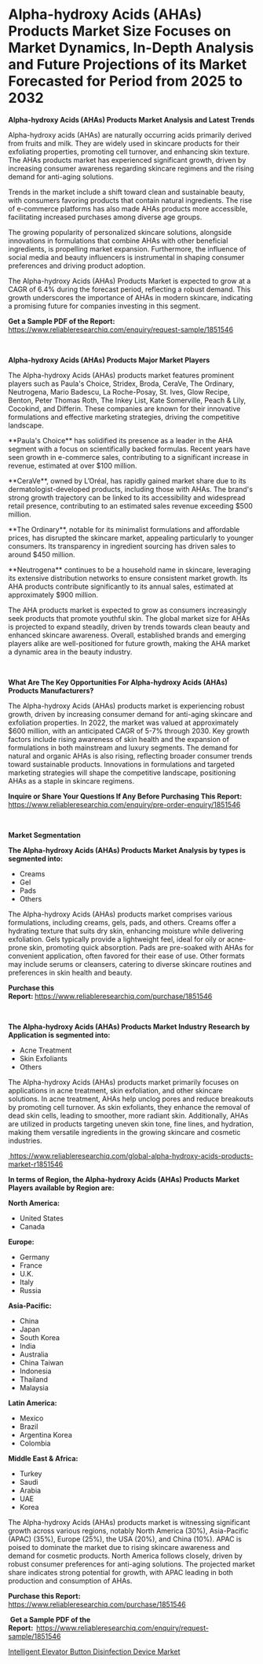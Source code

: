 <p><h1>Alpha-hydroxy Acids (AHAs) Products Market Size Focuses on Market Dynamics, In-Depth Analysis and Future Projections of its Market Forecasted for Period from 2025 to 2032</h1></p><p><strong>Alpha-hydroxy Acids (AHAs) Products Market Analysis and Latest Trends</strong></p>
<p><p>Alpha-hydroxy acids (AHAs) are naturally occurring acids primarily derived from fruits and milk. They are widely used in skincare products for their exfoliating properties, promoting cell turnover, and enhancing skin texture. The AHAs products market has experienced significant growth, driven by increasing consumer awareness regarding skincare regimens and the rising demand for anti-aging solutions. </p><p>Trends in the market include a shift toward clean and sustainable beauty, with consumers favoring products that contain natural ingredients. The rise of e-commerce platforms has also made AHAs products more accessible, facilitating increased purchases among diverse age groups. </p><p>The growing popularity of personalized skincare solutions, alongside innovations in formulations that combine AHAs with other beneficial ingredients, is propelling market expansion. Furthermore, the influence of social media and beauty influencers is instrumental in shaping consumer preferences and driving product adoption. </p><p>The Alpha-hydroxy Acids (AHAs) Products Market is expected to grow at a CAGR of 6.4% during the forecast period, reflecting a robust demand. This growth underscores the importance of AHAs in modern skincare, indicating a promising future for companies investing in this segment.</p></p>
<p><strong>Get a Sample PDF of the Report:&nbsp;</strong> <a href="https://www.reliableresearchiq.com/enquiry/request-sample/1851546?utm_campaign=2232&utm_medium=2&utm_source=Github&utm_content=ia&utm_term=10022025&utm_id=alpha-hydroxy-acids-ahas-products">https://www.reliableresearchiq.com/enquiry/request-sample/1851546</a></p>
<p>&nbsp;</p>
<p><strong>Alpha-hydroxy Acids (AHAs) Products Major Market Players</strong></p>
<p><p>The Alpha-hydroxy Acids (AHAs) products market features prominent players such as Paula's Choice, Stridex, Broda, CeraVe, The Ordinary, Neutrogena, Mario Badescu, La Roche-Posay, St. Ives, Glow Recipe, Benton, Peter Thomas Roth, The Inkey List, Kate Somerville, Peach & Lily, Cocokind, and Differin. These companies are known for their innovative formulations and effective marketing strategies, driving the competitive landscape.</p><p>**Paula's Choice** has solidified its presence as a leader in the AHA segment with a focus on scientifically backed formulas. Recent years have seen growth in e-commerce sales, contributing to a significant increase in revenue, estimated at over $100 million.</p><p>**CeraVe**, owned by L’Oréal, has rapidly gained market share due to its dermatologist-developed products, including those with AHAs. The brand's strong growth trajectory can be linked to its accessibility and widespread retail presence, contributing to an estimated sales revenue exceeding $500 million.</p><p>**The Ordinary**, notable for its minimalist formulations and affordable prices, has disrupted the skincare market, appealing particularly to younger consumers. Its transparency in ingredient sourcing has driven sales to around $450 million.</p><p>**Neutrogena** continues to be a household name in skincare, leveraging its extensive distribution networks to ensure consistent market growth. Its AHA products contribute significantly to its annual sales, estimated at approximately $900 million.</p><p>The AHA products market is expected to grow as consumers increasingly seek products that promote youthful skin. The global market size for AHAs is projected to expand steadily, driven by trends towards clean beauty and enhanced skincare awareness. Overall, established brands and emerging players alike are well-positioned for future growth, making the AHA market a dynamic area in the beauty industry.</p></p>
<p>&nbsp;</p>
<p><strong>What Are The Key Opportunities For Alpha-hydroxy Acids (AHAs) Products Manufacturers?</strong></p>
<p><p>The Alpha-hydroxy Acids (AHAs) products market is experiencing robust growth, driven by increasing consumer demand for anti-aging skincare and exfoliation properties. In 2022, the market was valued at approximately $600 million, with an anticipated CAGR of 5-7% through 2030. Key growth factors include rising awareness of skin health and the expansion of formulations in both mainstream and luxury segments. The demand for natural and organic AHAs is also rising, reflecting broader consumer trends toward sustainable products. Innovations in formulations and targeted marketing strategies will shape the competitive landscape, positioning AHAs as a staple in skincare regimens.</p></p>
<p><strong>Inquire or Share Your Questions If Any Before Purchasing This Report:</strong> <a href="https://www.reliableresearchiq.com/enquiry/pre-order-enquiry/1851546?utm_campaign=2232&utm_medium=2&utm_source=Github&utm_content=ia&utm_term=10022025&utm_id=alpha-hydroxy-acids-ahas-products">https://www.reliableresearchiq.com/enquiry/pre-order-enquiry/1851546</a></p>
<p>&nbsp;</p>
<p><strong>Market Segmentation</strong></p>
<p><strong>The Alpha-hydroxy Acids (AHAs) Products Market Analysis by types is segmented into:</strong></p>
<p><ul><li>Creams</li><li>Gel</li><li>Pads</li><li>Others</li></ul></p>
<p><p>The Alpha-hydroxy Acids (AHAs) products market comprises various formulations, including creams, gels, pads, and others. Creams offer a hydrating texture that suits dry skin, enhancing moisture while delivering exfoliation. Gels typically provide a lightweight feel, ideal for oily or acne-prone skin, promoting quick absorption. Pads are pre-soaked with AHAs for convenient application, often favored for their ease of use. Other formats may include serums or cleansers, catering to diverse skincare routines and preferences in skin health and beauty.</p></p>
<p><strong>Purchase this Report:&nbsp;</strong><a href="https://www.reliableresearchiq.com/purchase/1851546?utm_campaign=2232&utm_medium=2&utm_source=Github&utm_content=ia&utm_term=10022025&utm_id=alpha-hydroxy-acids-ahas-products">https://www.reliableresearchiq.com/purchase/1851546</a></p>
<p>&nbsp;</p>
<p><strong>The Alpha-hydroxy Acids (AHAs) Products Market Industry Research by Application is segmented into:</strong></p>
<p><ul><li>Acne Treatment</li><li>Skin Exfoliants</li><li>Others</li></ul></p>
<p><p>The Alpha-hydroxy Acids (AHAs) products market primarily focuses on applications in acne treatment, skin exfoliation, and other skincare solutions. In acne treatment, AHAs help unclog pores and reduce breakouts by promoting cell turnover. As skin exfoliants, they enhance the removal of dead skin cells, leading to smoother, more radiant skin. Additionally, AHAs are utilized in products targeting uneven skin tone, fine lines, and hydration, making them versatile ingredients in the growing skincare and cosmetic industries.</p></p>
<p><a href="https://www.reliableresearchiq.com/global-alpha-hydroxy-acids-products-market-r1851546?utm_campaign=2232&utm_medium=2&utm_source=Github&utm_content=ia&utm_term=10022025&utm_id=alpha-hydroxy-acids-ahas-products">&nbsp;https://www.reliableresearchiq.com/global-alpha-hydroxy-acids-products-market-r1851546</a></p>
<p><strong>In terms of Region, the Alpha-hydroxy Acids (AHAs) Products Market Players available by Region are:</strong></p>
<p>
    <p> <strong> North America: </strong>
        <ul>
            <li>United States</li>
            <li>Canada</li>
        </ul>
        </p> 
    <p> <strong> Europe: </strong>
        <ul>
            <li>Germany</li>
            <li>France</li>
            <li>U.K.</li>
            <li>Italy</li>
            <li>Russia</li>
        </ul>
        </p> 
    <p> <strong> Asia-Pacific: </strong>
        <ul>
            <li>China</li>
            <li>Japan</li>
            <li>South Korea</li>
            <li>India</li>
            <li>Australia</li>
            <li>China Taiwan</li>
            <li>Indonesia</li>
            <li>Thailand</li>
            <li>Malaysia</li>
        </ul>
        </p> 
    <p> <strong> Latin America: </strong>
        <ul>
            <li>Mexico</li>
            <li>Brazil</li>
            <li>Argentina Korea</li>
            <li>Colombia</li>
        </ul>
        </p> 
    <p> <strong> Middle East & Africa: </strong>
        <ul>
            <li>Turkey</li>
            <li>Saudi</li>
            <li>Arabia</li>
            <li>UAE</li>
            <li>Korea</li>
        </ul>
    </p>
    </p>
<p><p>The Alpha-hydroxy Acids (AHAs) products market is witnessing significant growth across various regions, notably North America (30%), Asia-Pacific (APAC) (35%), Europe (25%), the USA (20%), and China (10%). APAC is poised to dominate the market due to rising skincare awareness and demand for cosmetic products. North America follows closely, driven by robust consumer preferences for anti-aging solutions. The projected market share indicates strong potential for growth, with APAC leading in both production and consumption of AHAs.</p></p>
<p><strong>Purchase this Report: </strong><a href="https://www.reliableresearchiq.com/purchase/1851546?utm_campaign=2232&utm_medium=2&utm_source=Github&utm_content=ia&utm_term=10022025&utm_id=alpha-hydroxy-acids-ahas-products">https://www.reliableresearchiq.com/purchase/1851546</a></p>
<p>&nbsp;<strong>Get a Sample PDF of the Report:&nbsp;&nbsp;</strong><a href="https://www.reliableresearchiq.com/enquiry/request-sample/1851546?utm_campaign=2232&utm_medium=2&utm_source=Github&utm_content=ia&utm_term=10022025&utm_id=alpha-hydroxy-acids-ahas-products">https://www.reliableresearchiq.com/enquiry/request-sample/1851546</a></p>
<p><strong></strong></p>
<p><p><a href="https://github.com/kbollin866/Market-Research-Report-List-1/blob/main/intelligent-elevator-button-disinfection-device-market.md?utm_campaign=2232&utm_medium=2&utm_source=Github&utm_content=ia&utm_term=10022025&utm_id=alpha-hydroxy-acids-ahas-products">Intelligent Elevator Button Disinfection Device Market</a></p></p>